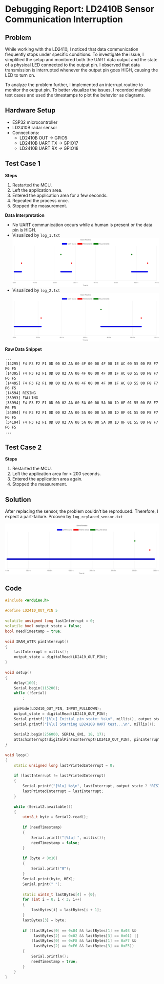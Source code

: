 # Debugging Report: LD2410B Sensor Communication Interruption

## Problem

While working with the LD2410, I noticed that data communication frequently stops under specific conditions. To investigate the issue, I simplified the setup and monitored both the UART data output and the state of a physical LED connected to the output pin. I observed that data transmission is interrupted whenever the output pin goes HIGH, causing the LED to turn on.

To analyze the problem further, I implemented an interrupt routine to monitor the output pin. To better visualize the issues, I recorded multiple test cases and used the timestamps to plot the behavior as diagrams.

## Hardware Setup

- ESP32 microcontroller
- LD2410B radar sensor
- Connections:
  - LD2410B OUT → GPIO5
  - LD2410B UART TX → GPIO17
  - LD2410B UART RX → GPIO18

## Test Case 1

**Steps**

1. Restarted the MCU.
2. Left the application area.
3. Entered the application area for a few seconds.
4. Repeated the process once.
5. Stopped the measurement.

**Data Interpretation**

- No UART communication occurs while a human is present or the data pin is HIGH.
- Visualized by `log_1.txt`
  ![plot_1.png](plots/plot_1.png)
- Visualized by `log_2.txt`
  ![plot_2.png](plots/plot_2.png)

**Raw Data Snippet**

```
...
[14295] F4 F3 F2 F1 0D 00 02 AA 00 4F 00 00 4F 00 1E AC 00 55 00 F8 F7 F6 F5
[14395] F4 F3 F2 F1 0D 00 02 AA 00 4F 00 00 4F 00 1F AC 00 55 00 F8 F7 F6 F5
[14495] F4 F3 F2 F1 0D 00 02 AA 00 4F 00 00 4F 00 1F AC 00 55 00 F8 F7 F6 F5
[14594] RISING
[33993] FALLING
[33994] F4 F3 F2 F1 0D 00 02 AA 00 5A 00 00 5A 00 1D 0F 01 55 00 F8 F7 F6 F5
[34094] F4 F3 F2 F1 0D 00 02 AA 00 5A 00 00 5A 00 1D 0F 01 55 00 F8 F7 F6 F5
[34194] F4 F3 F2 F1 0D 00 02 AA 00 5A 00 00 5A 00 1D 0F 01 55 00 F8 F7 F6 F5
...
```

## Test Case 2

**Steps**

1. Restarted the MCU.
2. Left the application area for > 200 seconds.
3. Entered the application area again.
4. Stopped the measurement.

## Solution

After replacing the sensor, the problem couldn't be reproduced. Therefore, I expect a part-failure. Prooven by `log_replaced_sensor.txt`

![plot_replaced_sensor.png](plots/plot_replaced_sensor.png)

## Code

```cpp
#include <Arduino.h>

#define LD2410_OUT_PIN 5

volatile unsigned long lastInterrupt = 0;
volatile bool output_state = false;
bool needTimestamp = true;

void IRAM_ATTR pinInterrupt()
{
    lastInterrupt = millis();
    output_state = digitalRead(LD2410_OUT_PIN);
}

void setup()
{
    delay(100);
    Serial.begin(115200);
    while (!Serial)
        ;

    pinMode(LD2410_OUT_PIN, INPUT_PULLDOWN);
    output_state = digitalRead(LD2410_OUT_PIN);
    Serial.printf("[%lu] Initial pin state: %s\n", millis(), output_state ? "HIGH" : "LOW");
    Serial.printf("[%lu] Starting LD2410B UART test...\n", millis());

    Serial2.begin(256000, SERIAL_8N1, 18, 17);
    attachInterrupt(digitalPinToInterrupt(LD2410_OUT_PIN), pinInterrupt, CHANGE);
}

void loop()
{
    static unsigned long lastPrintedInterrupt = 0;

    if (lastInterrupt != lastPrintedInterrupt)
    {
        Serial.printf("[%lu] %s\n", lastInterrupt, output_state ? "RISING" : "FALLING");
        lastPrintedInterrupt = lastInterrupt;
    }

    while (Serial2.available())
    {
        uint8_t byte = Serial2.read();

        if (needTimestamp)
        {
            Serial.printf("[%lu] ", millis());
            needTimestamp = false;
        }

        if (byte < 0x10)
        {
            Serial.print("0");
        }
        Serial.print(byte, HEX);
        Serial.print(" ");

        static uint8_t lastBytes[4] = {0};
        for (int i = 0; i < 3; i++)
        {
            lastBytes[i] = lastBytes[i + 1];
        }
        lastBytes[3] = byte;

        if ((lastBytes[0] == 0x04 && lastBytes[1] == 0x03 &&
             lastBytes[2] == 0x02 && lastBytes[3] == 0x01) ||
            (lastBytes[0] == 0xF8 && lastBytes[1] == 0xF7 &&
             lastBytes[2] == 0xF6 && lastBytes[3] == 0xF5))
        {
            Serial.println();
            needTimestamp = true;
        }
    }
}
```
